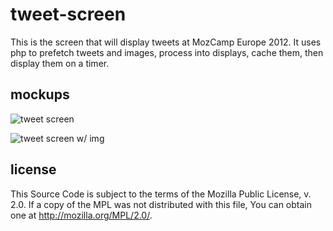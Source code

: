 # tweet-screen
This is the screen that will display tweets at MozCamp Europe 2012. It uses php to prefetch tweets and images, process into displays, cache them, then display them on a timer.

## mockups
![tweet screen](https://raw.github.com/fuzzyfox/tweet-screen/development/asset/img/tweet-screen.png)

![tweet screen w/ img](https://raw.github.com/fuzzyfox/tweet-screen/development/asset/img/tweet-screen-img.png)

## license
This Source Code is subject to the terms of the Mozilla Public
License, v. 2.0. If a copy of the MPL was not distributed with this
file, You can obtain one at http://mozilla.org/MPL/2.0/.